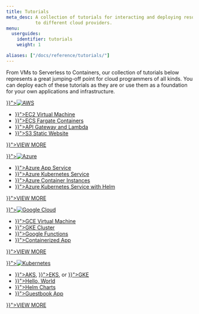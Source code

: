 ```yaml
---
title: Tutorials
meta_desc: A collection of tutorials for interacting and deploying resources
           to different cloud providers.
menu:
  userguides:
    identifier: tutorials
    weight: 1

aliases: ["/docs/reference/tutorials/"]
---
```


From VMs to Serverless to Containers, our collection of tutorials below represents a great jumping-off point for cloud programmers of all kinds. You can deploy each of these tutorials as they are or use them as a foundation for your own applications and infrastructure.

<div class="md:flex flex-row mt-6 mb-6">
    <div class="w-1/2 border-solid border-t-2 border-gray-200">
        <p>
            <a href="{{< relref "aws" >}}"><img class="h-10" src="/logos/tech/aws.svg" alt="AWS"></a>
        </p>
        <ul class="p2 ml-2">
            <li><a href="{{< relref "aws/ec2-webserver" >}}">EC2 Virtual Machine</a></li>
            <li><a href="{{< relref "aws/ecs-fargate" >}}">ECS Fargate Containers</a></li>
            <li><a href="{{< relref "aws/rest-api" >}}">API Gateway and Lambda</a></li>
            <li><a href="{{< relref "aws/s3-website" >}}">S3 Static Website</a></li>
        </ul>
        <p class="mt-6">
            <a class="btn btn-secondary" href="{{< relref "aws" >}}">VIEW MORE</a>
        </p>
    </div>
    <div class="w-1/2 border-solid ml-4 border-t-2 border-gray-200">
        <p>
            <a href="{{< relref "azure" >}}"><img class="h-10" src="/logos/tech/azure.svg" alt="Azure"></a>
        </p>
        <ul class="p2 ml-2">
            <li><a href="{{< relref "azure/appservice-docker" >}}">Azure App Service</a></li>
            <li><a href="{{< relref "azure/aks-cluster" >}}">Azure Kubernetes Service</a></li>
            <li><a href="{{< relref "azure/aci-webserver" >}}">Azure Container Instances</a></li>
            <li><a href="{{< relref "azure/aks-helm" >}}">Azure Kubernetes Service with Helm</a></li>
        </ul>
        <p class="mt-6">
            <a class="btn btn-secondary" href="{{< relref "azure" >}}">VIEW MORE</a>
        </p>
    </div>
</div>

<div class="md:flex flex-row mt-6 mb-6">
    <div class="w-1/2 border-solid border-t-2 border-gray-200">
        <p>
            <a href="{{< relref "gcp" >}}"><img class="h-10" src="/logos/tech/gcp.svg" alt="Google Cloud"></a>
        </p>
        <ul class="p2 ml-2">
            <li><a href="{{< relref "gcp/gce-webserver" >}}">GCE Virtual Machine</a></li>
            <li><a href="{{< relref "kubernetes/gke" >}}">GKE Cluster</a></li>
            <li><a href="{{< relref "gcp/gcp-ts-functions" >}}">Google Functions</a></li>
            <li><a href="{{< relref "gcp/gcp-ts-k8s-ruby-on-rails-postgresql" >}}">Containerized App</a></li>
        </ul>
        <p class="mt-6">
            <a class="btn btn-secondary" href="{{< relref "gcp" >}}">VIEW MORE</a>
        </p>
    </div>
    <div class="w-1/2 border-solid ml-4 border-t-2 border-gray-200">
        <p>
            <a href="{{< relref "kubernetes" >}}"><img class="h-10" src="/logos/tech/k8s.svg" alt="Kubernetes"></a>
        </p>
        <ul class="p2 ml-2">
            <li>
                <a href="{{< relref "kubernetes/aks" >}}">AKS</a>,
                <a href="{{< relref "kubernetes/eks" >}}">EKS</a>,
                or <a href="{{< relref "kubernetes/gke" >}}">GKE</a>
            </li>
            <li><a href="{{< relref "kubernetes/exposed-deployment" >}}">Hello, World</a></li>
            <li><a href="{{< relref "kubernetes/wordpress-chart" >}}">Helm Charts</a></li>
            <li><a href="{{< relref "kubernetes/guestbook" >}}">Guestbook App</a></li>
        </ul>
        <p class="mt-6">
            <a class="btn btn-secondary" href="{{< relref "kubernetes" >}}">VIEW MORE</a>
        </p>
    </div>
</div>
